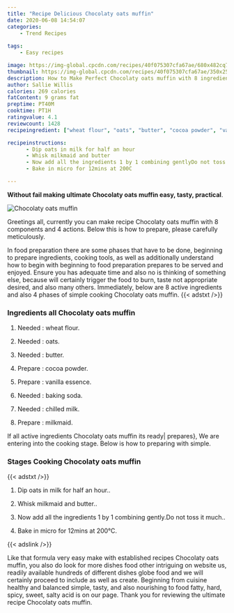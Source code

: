 ```yaml
---
title: "Recipe Delicious Chocolaty oats muffin"
date: 2020-06-08 14:54:07
categories:
    - Trend Recipes
    
tags:
    - Easy recipes

image: https://img-global.cpcdn.com/recipes/40f075307cfa67ae/680x482cq70/chocolaty-oats-muffin-recipe-main-photo.jpg
thumbnail: https://img-global.cpcdn.com/recipes/40f075307cfa67ae/350x250cq70/chocolaty-oats-muffin-recipe-main-photo.jpg
description: How to Make Perfect Chocolaty oats muffin with 8 ingredients and 4 stages of easy cooking.
author: Sallie Willis
calories: 269 calories
fatContent: 9 grams fat
preptime: PT40M
cooktime: PT1H
ratingvalue: 4.1
reviewcount: 1428
recipeingredient: ["wheat flour", "oats", "butter", "cocoa powder", "vanilla essence", "baking soda", "chilled milk", "milkmaid"]

recipeinstructions: 
      - Dip oats in milk for half an hour 
      - Whisk milkmaid and butter 
      - Now add all the ingredients 1 by 1 combining gentlyDo not toss it much 
      - Bake in micro for 12mins at 200C

---
```




**Without fail making ultimate Chocolaty oats muffin easy, tasty, practical**. 


![Chocolaty oats muffin](https://img-global.cpcdn.com/recipes/40f075307cfa67ae/680x482cq70/chocolaty-oats-muffin-recipe-main-photo.jpg "Chocolaty oats muffin")




Greetings all, currently you can make recipe Chocolaty oats muffin with 8 components and 4 actions. Below this is how to prepare, please carefully meticulously.

In food preparation there are some phases that have to be done, beginning to prepare ingredients, cooking tools, as well as additionally understand how to begin with beginning to food preparation prepares to be served and enjoyed. Ensure you has adequate time and also no is thinking of something else, because will certainly trigger the food to burn, taste not appropriate desired, and also many others. Immediately, below are 8 active ingredients and also 4 phases of simple cooking Chocolaty oats muffin.
{{< adstxt />}}

### Ingredients all Chocolaty oats muffin


1. Needed  : wheat flour.

1. Needed  : oats.

1. Needed  : butter.

1. Prepare  : cocoa powder.

1. Prepare  : vanilla essence.

1. Needed  : baking soda.

1. Needed  : chilled milk.

1. Prepare  : milkmaid.



If all active ingredients Chocolaty oats muffin its ready| prepares}, We are entering into the cooking stage. Below is how to preparing with simple.

### Stages Cooking Chocolaty oats muffin

{{< adstxt />}}


1. Dip oats in milk for half an hour..



1. Whisk milkmaid and butter..



1. Now add all the ingredients 1 by 1 combining gently.Do not toss it much..



1. Bake in micro for 12mins at 200°C.





{{< adslink />}}

Like that formula very easy make with established recipes Chocolaty oats muffin, you also do look for more dishes food other intriguing on website us, readily available hundreds of different dishes globe food and we will certainly proceed to include as well as create. Beginning from cuisine healthy and balanced simple, tasty, and also nourishing to food fatty, hard, spicy, sweet, salty acid is on our page. Thank you for reviewing the ultimate recipe Chocolaty oats muffin.
